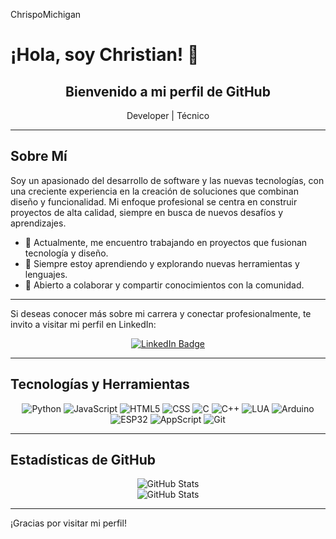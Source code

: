 
ChrispoMichigan
# ¡Hola, soy Christian! 👋

<div align="center">
  <h2>Bienvenido a mi perfil de GitHub</h2>
  <p>Developer | Técnico </p>
</div>

---

## Sobre Mí

Soy un apasionado del desarrollo de software y las nuevas tecnologías, con una creciente experiencia en la creación de soluciones que combinan diseño y funcionalidad. Mi enfoque profesional se centra en construir proyectos de alta calidad, siempre en busca de nuevos desafíos y aprendizajes.

- 🔭 Actualmente, me encuentro trabajando en proyectos que fusionan tecnología y diseño.
- 🌱 Siempre estoy aprendiendo y explorando nuevas herramientas y lenguajes.
- 🤝 Abierto a colaborar y compartir conocimientos con la comunidad.

---

Si deseas conocer más sobre mi carrera y conectar profesionalmente, te invito a visitar mi perfil en LinkedIn:

<div align="center">
  <a href="https://www.linkedin.com/in/christian-israel-castillo-jim%C3%A9nez-32b77a281/" target="_blank">
    <img src="https://img.shields.io/badge/LinkedIn-Conectar-blue?style=for-the-badge&logo=linkedin" alt="LinkedIn Badge" />
  </a>
</div>

---

## Tecnologías y Herramientas

<div align="center">
  <img src="https://img.shields.io/badge/Python-3776AB?style=for-the-badge&logo=python&logoColor=white" alt="Python" />
  <img src="https://img.shields.io/badge/JavaScript-F7DF1E?style=for-the-badge&logo=javascript&logoColor=black" alt="JavaScript" />
  <img src="https://img.shields.io/badge/HTML5-E34F26?style=for-the-badge&logo=html5&logoColor=white" alt="HTML5" />
  <img src="https://img.shields.io/badge/CSS-1572B6?style=for-the-badge&logo=css3&logoColor=white" alt="CSS" />
  <img src="https://img.shields.io/badge/C-00599C?style=for-the-badge&logo=c&logoColor=white" alt="C" />
  <img src="https://img.shields.io/badge/C++-00599C?style=for-the-badge&logo=c%2B%2B&logoColor=white" alt="C++" />
  <img src="https://img.shields.io/badge/LUA-2C2D72?style=for-the-badge&logo=lua&logoColor=white" alt="LUA" />
  <img src="https://img.shields.io/badge/Arduino-00979D?style=for-the-badge&logo=arduino&logoColor=white" alt="Arduino" />
  <img src="https://img.shields.io/badge/ESP32-4B7EBB?style=for-the-badge&logo=espressif&logoColor=white" alt="ESP32" />
  <img src="https://img.shields.io/badge/AppScript-FFD500?style=for-the-badge&logo=google-apps-script&logoColor=white" alt="AppScript" />
  <img src="https://img.shields.io/badge/Git-F05032?style=for-the-badge&logo=git&logoColor=white" alt="Git" />
</div>

---

## Estadísticas de GitHub

<div align="center" style="display: flex; justify-content: center; align-items: flex-start; gap: 20px;">
  <img src="https://github-readme-stats.vercel.app/api?username=ChrispoMichigan&show_icons=true&theme=gotham" alt="GitHub Stats" />
</div >
 
<div align="center" style="display: flex; justify-content: center; align-items: flex-start; gap: 20px;">
   <img src="https://github-readme-stats.vercel.app/api/top-langs/?username=ChrispoMichigan&theme=gotham&langs_count=7" alt="GitHub Stats" />
</div>

---

¡Gracias por visitar mi perfil!
